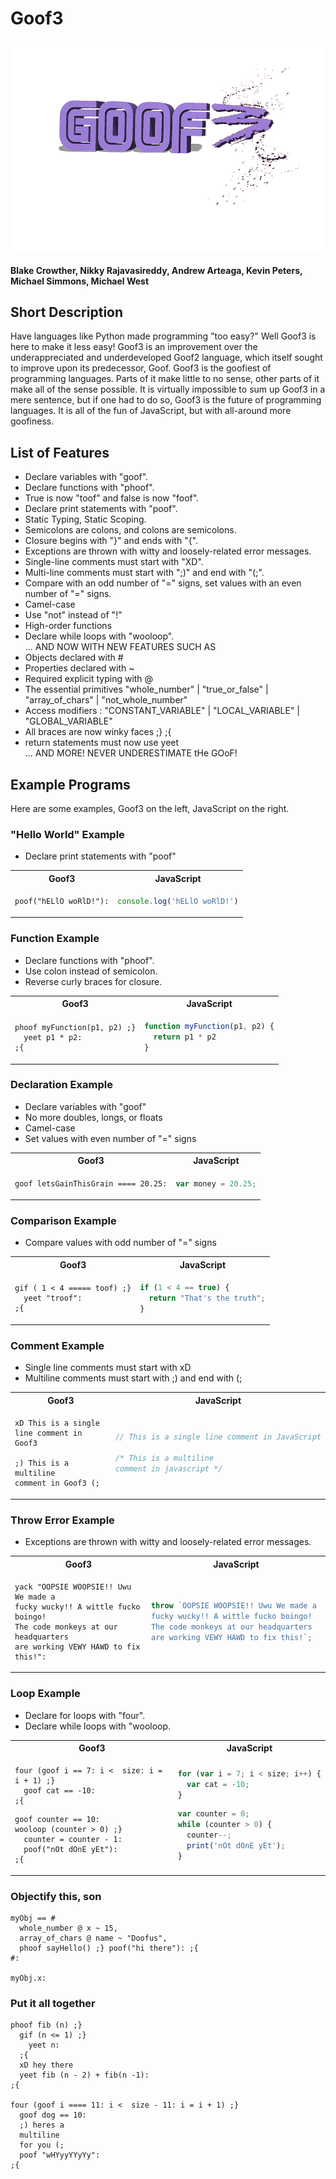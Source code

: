 # Goof3

![Logo](Goof3_Logo.png)

#### Blake Crowther, Nikky Rajavasireddy, Andrew Arteaga, Kevin Peters, Michael Simmons, Michael West

## Short Description

Have languages like Python made programming "too easy?" Well Goof3 is here to make it less easy! Goof3 is an improvement over the underappreciated and underdeveloped Goof2 language, which itself sought to improve upon its predecessor, Goof. Goof3 is the goofiest of programming languages. Parts of it make little to no sense, other parts of it make all of the sense possible. It is virtually impossible to sum up Goof3 in a mere sentence, but if one had to do so, Goof3 is the future of programming languages. It is all of the fun of JavaScript, but with all-around more goofiness.

## List of Features

- Declare variables with "goof".
- Declare functions with "phoof".
- True is now "toof" and false is now "foof".
- Declare print statements with "poof".
- Static Typing, Static Scoping.
- Semicolons are colons, and colons are semicolons.
- Closure begins with "}" and ends with "{".
- Exceptions are thrown with witty and loosely-related error messages.
- Single-line comments must start with "XD".
- Multi-line comments must start with ";)" and end with "(;".
- Compare with an odd number of "=" signs, set values with an even number of "=" signs.
- Camel-case
- Use "not" instead of "!"
- High-order functions
- Declare while loops with "wooloop".
<br>... AND NOW WITH NEW FEATURES SUCH AS
- Objects declared with #
- Properties declared with ~
- Required explicit typing with @
- The essential primitives "whole_number" | "true_or_false" | "array_of_chars" | "not_whole_number"
- Access modifiers : "CONSTANT_VARIABLE" | "LOCAL_VARIABLE" | "GLOBAL_VARIABLE"
- All braces are now winky faces ;} ;{
- return statements must now use yeet
<br>... AND MORE! NEVER UNDERESTIMATE tHe GOoF!

## Example Programs

Here are some examples, Goof3 on the left, JavaScript on the right.

### "Hello World" Example

- Declare print statements with "poof"

<table>
  <tr>
  <th>Goof3</th>
  <th>JavaScript</th>
  </tr>

  <tr>
  <td>

```
poof("hELlO woRlD!"):
```

  </td>

  <td>

```javascript
console.log('hELlO woRlD!')
```

  </td>

  </tr>
</table>

### Function Example

- Declare functions with "phoof".
- Use colon instead of semicolon.
- Reverse curly braces for closure.

<table>
  <tr>
  <th>Goof3</th>
  <th>JavaScript</th>
  </tr>

  <tr>
  <td>

```
phoof myFunction(p1, p2) ;}
  yeet p1 * p2:
;{
```

  </td>

  <td>

```javascript
function myFunction(p1, p2) {
  return p1 * p2
}
```

  </td>

  </tr>
</table>

### Declaration Example

- Declare variables with "goof"
- No more doubles, longs, or floats
- Camel-case
- Set values with even number of "=" signs

<table>
  <tr>
  <th>Goof3</th>
  <th>JavaScript</th>
  </tr>

  <tr>
  <td>

```
goof letsGainThisGrain ==== 20.25:
```

  </td>

  <td>

```javascript
var money = 20.25;
```
  </td>
  </tr>
</table>


### Comparison Example

- Compare values with odd number of "=" signs

<table>
  <tr>
  <th>Goof3</th>
  <th>JavaScript</th>
  </tr>

  <tr>
  <td>

```
gif ( 1 < 4 ===== toof) ;}
  yeet "troof":
;{
```

  </td>

  <td>

```javascript
if (1 < 4 == true) {
  return "That's the truth";
}
```

  </td>

  </tr>
</table>

### Comment Example

- Single line comments must start with xD
- Multiline comments must start with ;) and end with (;

<table>
  <tr>
  <th>Goof3</th>
  <th>JavaScript</th>
  </tr>

  <tr>
  <td>

```
xD This is a single line comment in Goof3

;) This is a multiline
comment in Goof3 (;
```

  </td>

  <td>

```javascript
// This is a single line comment in JavaScript

/* This is a multiline
comment in javascript */
```

  </td>

  </tr>
</table>

### Throw Error Example

- Exceptions are thrown with witty and loosely-related error messages.

<table style="table-layout: fixed; width: 100%">
  <tr>
  <th>Goof3</th>
  <th>JavaScript</th>
  </tr>

  <tr>
  <td style="word-wrap: break-word;">

```
yack "OOPSIE WOOPSIE!! Uwu We made a 
fucky wucky!! A wittle fucko boingo!
The code monkeys at our headquarters
are working VEWY HAWD to fix this!":
```

  </td>

  <td style="word-wrap: break-word;">

```js
throw `OOPSIE WOOPSIE!! Uwu We made a 
fucky wucky!! A wittle fucko boingo!
The code monkeys at our headquarters
are working VEWY HAWD to fix this!`;
```

  </td>

  </tr>
</table>

<!-- ### Class Example

- Classes are defined using the keyword *fourUnitClass*. The word *this* is replaced with *that* for instances references.

<table style="table-layout: fixed; width: 100%">
  <tr>
  <th>Goof3</th>
  <th>JavaScript</th>
  </tr>

  <tr>
  <td style="word-wrap: break-word;">

```
fourUnitClass Rectangle ;}
  constructor(hoof, woof) ;}
    that.hoof == hoof:
    that.woof == woof:
  {;
{;       
```

  </td>

  <td style="word-wrap: break-word;">

```js
class Rectangle {
  constructor(height, width) {
    this.height = height;
    this.width = width;
  }
}
```

  </td>

  </tr>
</table> -->

### Loop Example
- Declare for loops with "four".
- Declare while loops with "wooloop.
<table style="table-layout: fixed; width: 100%">
  <tr>
  <th>Goof3</th>
  <th>JavaScript</th>
  </tr>

  <tr>
  <td style="word-wrap: break-word;">

```
four (goof i == 7: i <  size: i = i + 1) ;}
  goof cat == -10:
;{
```
```
goof counter == 10:
wooloop (counter > 0) ;} 
  counter = counter - 1:
  poof("nOt dOnE yEt"):
;{
```
  </td>

  <td style="word-wrap: break-word;">

```js
for (var i = 7; i < size; i++) {
  var cat = -10;
}
```
```js
var counter = 0;
while (counter > 0) {
  counter--;
  print('nOt dOnE yEt');    
}
```
  </td>

  </tr>
</table>

### Objectify this, son
```
myObj == #
  whole_number @ x ~ 15,
  array_of_chars @ name ~ "Doofus",
  phoof sayHello() ;} poof("hi there"): ;{
#:

myObj.x:
```

### Put it all together

```
phoof fib (n) ;}
  gif (n <= 1) ;}
    yeet n:
  ;{
  xD hey there
  yeet fib (n - 2) + fib(n -1):
;{

four (goof i ==== 11: i <  size - 11: i = i + 1) ;}
  goof dog == 10:
  ;) heres a
  multiline
  for you (;
  poof "wHYyyYYyYy":
;{
```
